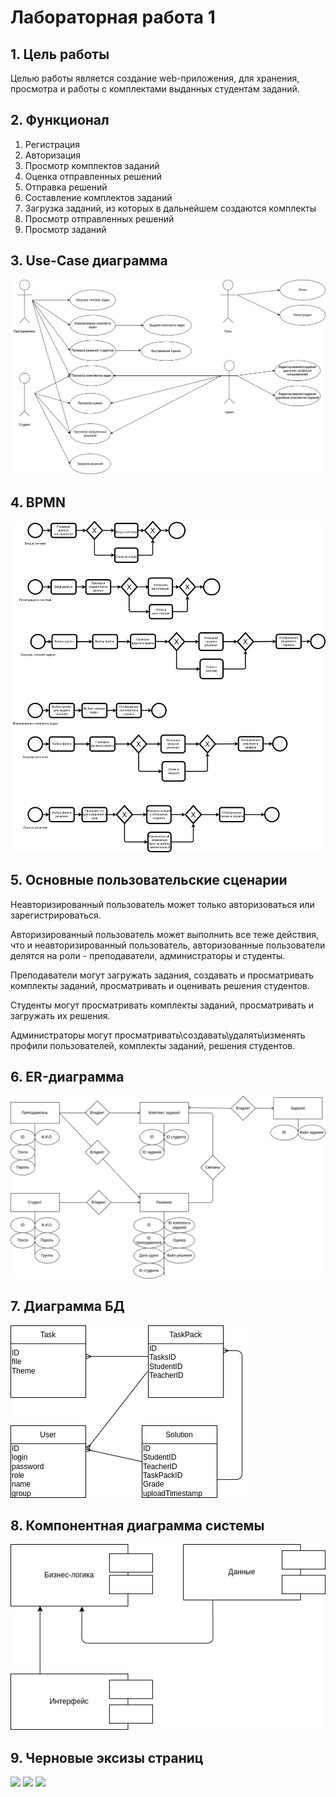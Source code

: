 # Лабораторная работа 1

## 1. Цель работы
  Целью работы является создание web-приложения, для хранения, просмотра и работы с комплектами выданных студентам заданий.

## 2. Функционал
   1. Регистрация
   2. Авторизация
   3. Просмотр комплектов заданий
   4. Оценка отправленных решений
   5. Отправка решений
   6. Составление комплектов заданий
   7. Загрузка заданий, из которых в дальнейшем создаются комплекты
   8. Просмотр отправленных решений
   9. Просмотр заданий

## 3. Use-Case диаграмма

![Use-Case диаграма](./img/use-case.png)

## 4. BPMN

![](./img/BR-from.png)

## 5. Основные пользовательские сценарии

Неавторизированный пользователь может только авторизоваться или зарегистрироваться.

Авторизированный пользователь может выполнить все теже действия, что и неавторизированный пользователь, авторизованные пользователи делятся на роли - преподаватели, администраторы и студенты.

Преподаватели могут загружать задания, создавать и просматривать комплекты заданий, просматривать и оценивать решения студентов.

Студенты могут просматривать комплекты заданий, просматривать и загружать их решения.

Администраторы могут просматривать\создавать\удалять\изменять профили пользователей, комплекты заданий, решения студентов.

## 6. ER-диаграмма

![](./img/ER.png)

## 7. Диаграмма БД

![](./img/entities.png)

## 8. Компонентная диаграмма системы

![](./img/components.png)

## 9. Черновые эксизы страниц
![](./img/design_1.png)
![](./img/design_2.png)
![](./img/design_3.png)






